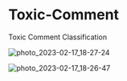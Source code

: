 # Toxic-Comment
Toxic Comment Classification


![photo_2023-02-17_18-27-24](https://user-images.githubusercontent.com/125666789/219710432-43e959a8-a395-4842-956f-3ca0483c731c.jpg)


![photo_2023-02-17_18-26-47](https://user-images.githubusercontent.com/125666789/219710621-193223b0-3ad2-4072-9bec-8392797e6fd0.jpg)
